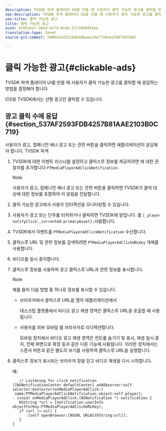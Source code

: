 ```yaml
---
description: TVSDK 파섹 플레이어 UI를 만들 때 사용자가 클릭 가능한 광고를 클릭할 때 응답하는 방법을 결정해야 합니다.
seo-description: TVSDK 파섹 플레이어 UI를 만들 때 사용자가 클릭 가능한 광고를 클릭할 때 응답하는 방법을 결정해야 합니다.
seo-title: 클릭 가능한 광고
title: 클릭 가능한 광고
uuid: dc02cba7-34ad-4c74-9ceb-2fc1050d54aa
translation-type: tm+mt
source-git-commit: 5908e5a3521966496aeec0ef730e4a704fddfb68

---
```



# 클릭 가능한 광고{#clickable-ads}

TVSDK 파섹 플레이어 UI를 만들 때 사용자가 클릭 가능한 광고를 클릭할 때 응답하는 방법을 결정해야 합니다.

iOS용 TVSDK에서는 선형 광고만 클릭할 수 있습니다.

## 광고 클릭 수에 응답 {#section_537AF2593FDB4257B81AAE2103B0C719}

사용자가 광고, 컴패니언 배너 광고 또는 관련 버튼을 클릭하면 애플리케이션이 응답해야 합니다. TVSDK 파섹

1. TVSDK에 대한 이벤트 리스너를 설정하고 클릭스루 정보를 제공하려면 에 대한 관찰자를 추가합니다 `PTMediaPlayerAdClickNotification`.

   >[!NOTE]
   >
   >사용자가 광고, 컴패니언 배너 광고 또는 관련 버튼을 클릭하면 TVSDK가 클릭 대상에 대한 정보를 포함하여 이 알림을 전달합니다.

1. 클릭 가능한 광고에서 사용자 인터랙션을 모니터링할 수 있습니다.
1. 사용자가 광고 또는 단추를 터치하거나 클릭하면 TVSDK에 알립니다. 를 `[_player notifyClick:_currentAd.primaryAsset];`사용합니다.
1. TVSDK에서 이벤트를 `PTMediaPlayerAdClickNotification` 수신합니다.
1. 클릭스루 URL 및 관련 정보를 검색하려면 `PTMediaPlayerAdClickURLKey` 개체를 사용합니다.
1. 비디오를 일시 중지합니다.
1. 클릭스루 정보를 사용하여 광고 클릭스루 URL과 관련 정보를 표시합니다.

   >[!NOTE]
   >
   >예를 들어 다음 방법 중 하나로 정보를 표시할 수 있습니다.

   * 브라우저에서 클릭스루 URL을 열어 애플리케이션에서

      데스크탑 플랫폼에서 비디오 광고 재생 영역은 클릭스루 URL을 호출할 때 사용됩니다.
   * 사용자를 외부 모바일 웹 브라우저로 리디렉션합니다.

      모바일 장치에서 비디오 광고 재생 영역은 컨트롤 숨기기 및 표시, 재생 일시 중지, 전체 화면으로 확장 등과 같은 다른 기능에 사용됩니다. 이러한 장치에서는 스폰서 버튼과 같은 별도의 보기를 사용하여 클릭스루 URL을 실행합니다.

1. 클릭스루 정보가 표시되는 브라우저 창을 닫고 비디오 재생을 다시 시작합니다.

   예:

   ```
      // Listening for click notification  
   [[NSNotificationCenter defaultCenter] addObserver:self selector:@selector(onMediaPlayerAdClick:)  
    name:PTMediaPlayerAdClickNotification object:self.player]; 
   - (void) onMediaPlayerAdClick:(NSNotification *) notification { 
      NSString *url = [notification.userInfo objectForKey:PTMediaPlayerAdClickURLKey];  
      if (url != nil) { 
          [self openBrowser:[NSURL URLWithString:url]]; 
      } 
   } 
   ```


